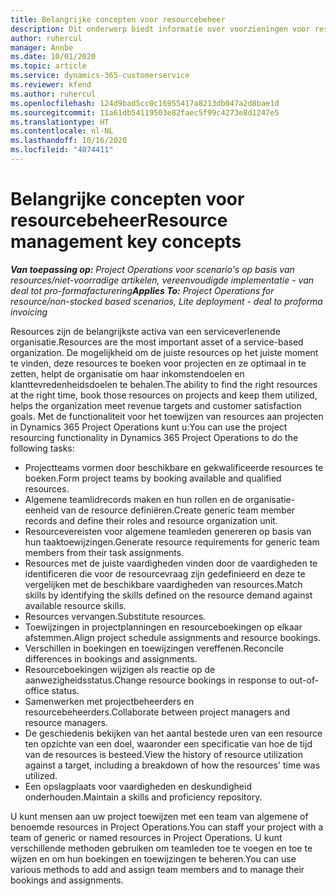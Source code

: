 ```yaml
---
title: Belangrijke concepten voor resourcebeheer
description: Dit onderwerp biedt informatie over voorzieningen voor resourcebeheer in Microsoft Dynamics Project Operations.
author: ruhercul
manager: Annbe
ms.date: 10/01/2020
ms.topic: article
ms.service: dynamics-365-customerservice
ms.reviewer: kfend
ms.author: ruhercul
ms.openlocfilehash: 124d9bad5cc0c16955417a8213db047a2d8bae1d
ms.sourcegitcommit: 11a61db54119503e82faec5f99c4273e8d1247e5
ms.translationtype: HT
ms.contentlocale: nl-NL
ms.lasthandoff: 10/16/2020
ms.locfileid: "4074411"
---
```

# <a name="resource-management-key-concepts"></a><span data-ttu-id="82d42-103">Belangrijke concepten voor resourcebeheer</span><span class="sxs-lookup"><span data-stu-id="82d42-103">Resource management key concepts</span></span>

<span data-ttu-id="82d42-104">_**Van toepassing op:** Project Operations voor scenario's op basis van resources/niet-voorradige artikelen, vereenvoudigde implementatie - van deal tot pro-formafacturering_</span><span class="sxs-lookup"><span data-stu-id="82d42-104">_**Applies To:** Project Operations for resource/non-stocked based scenarios, Lite deployment - deal to proforma invoicing_</span></span>

<span data-ttu-id="82d42-105">Resources zijn de belangrijkste activa van een serviceverlenende organisatie.</span><span class="sxs-lookup"><span data-stu-id="82d42-105">Resources are the most important asset of a service-based organization.</span></span> <span data-ttu-id="82d42-106">De mogelijkheid om de juiste resources op het juiste moment te vinden, deze resources te boeken voor projecten en ze optimaal in te zetten, helpt de organisatie om haar inkomstendoelen en klanttevredenheidsdoelen te behalen.</span><span class="sxs-lookup"><span data-stu-id="82d42-106">The ability to find the right resources at the right time, book those resources on projects and keep them utilized, helps the organization meet revenue targets and customer satisfaction goals.</span></span> <span data-ttu-id="82d42-107">Met de functionaliteit voor het toewijzen van resources aan projecten in Dynamics 365 Project Operations kunt u:</span><span class="sxs-lookup"><span data-stu-id="82d42-107">You can use the project resourcing functionality in Dynamics 365 Project Operations to do the following tasks:</span></span>

- <span data-ttu-id="82d42-108">Projectteams vormen door beschikbare en gekwalificeerde resources te boeken.</span><span class="sxs-lookup"><span data-stu-id="82d42-108">Form project teams by booking available and qualified resources.</span></span>
- <span data-ttu-id="82d42-109">Algemene teamlidrecords maken en hun rollen en de organisatie-eenheid van de resource definiëren.</span><span class="sxs-lookup"><span data-stu-id="82d42-109">Create generic team member records and define their roles and resource organization unit.</span></span>
- <span data-ttu-id="82d42-110">Resourcevereisten voor algemene teamleden genereren op basis van hun taaktoewijzingen.</span><span class="sxs-lookup"><span data-stu-id="82d42-110">Generate resource requirements for generic team members from their task assignments.</span></span>
- <span data-ttu-id="82d42-111">Resources met de juiste vaardigheden vinden door de vaardigheden te identificeren die voor de resourcevraag zijn gedefinieerd en deze te vergelijken met de beschikbare vaardigheden van resources.</span><span class="sxs-lookup"><span data-stu-id="82d42-111">Match skills by identifying the skills defined on the resource demand against available resource skills.</span></span>
- <span data-ttu-id="82d42-112">Resources vervangen.</span><span class="sxs-lookup"><span data-stu-id="82d42-112">Substitute resources.</span></span>
- <span data-ttu-id="82d42-113">Toewijzingen in projectplanningen en resourceboekingen op elkaar afstemmen.</span><span class="sxs-lookup"><span data-stu-id="82d42-113">Align project schedule assignments and resource bookings.</span></span>
- <span data-ttu-id="82d42-114">Verschillen in boekingen en toewijzingen vereffenen.</span><span class="sxs-lookup"><span data-stu-id="82d42-114">Reconcile differences in bookings and assignments.</span></span>
- <span data-ttu-id="82d42-115">Resourceboekingen wijzigen als reactie op de aanwezigheidsstatus.</span><span class="sxs-lookup"><span data-stu-id="82d42-115">Change resource bookings in response to out-of-office status.</span></span>
- <span data-ttu-id="82d42-116">Samenwerken met projectbeheerders en resourcebeheerders.</span><span class="sxs-lookup"><span data-stu-id="82d42-116">Collaborate between project managers and resource managers.</span></span>
- <span data-ttu-id="82d42-117">De geschiedenis bekijken van het aantal bestede uren van een resource ten opzichte van een doel, waaronder een specificatie van hoe de tijd van de resources is besteed.</span><span class="sxs-lookup"><span data-stu-id="82d42-117">View the history of resource utilization against a target, including a breakdown of how the resources' time was utilized.</span></span>
- <span data-ttu-id="82d42-118">Een opslagplaats voor vaardigheden en deskundigheid onderhouden.</span><span class="sxs-lookup"><span data-stu-id="82d42-118">Maintain a skills and proficiency repository.</span></span>


<span data-ttu-id="82d42-119">U kunt mensen aan uw project toewijzen met een team van algemene of benoemde resources in Project Operations.</span><span class="sxs-lookup"><span data-stu-id="82d42-119">You can staff your project with a team of generic or named resources in Project Operations.</span></span> <span data-ttu-id="82d42-120">U kunt verschillende methoden gebruiken om teamleden toe te voegen en toe te wijzen en om hun boekingen en toewijzingen te beheren.</span><span class="sxs-lookup"><span data-stu-id="82d42-120">You can use various methods to add and assign team members and to manage their bookings and assignments.</span></span> 
